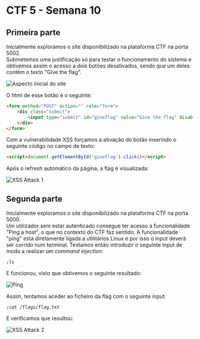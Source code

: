# CTF 5 - Semana 10

## Primeira parte

Inicialmente exploramos o site disponibilizado na plataforma CTF na porta 5002. <br>
Submetemos uma justificação só para testar o funcionamento do sistema e obtivemos assim o acesso a dois botões desativados, sendo que um deles contêm o texto "Give the flag".

![Aspecto inicial do site](../img/ctf5task1a.png)

O html de esse botão é o seguinte:

```html
<form method="POST" action="" role="form">
    <div class="submit">  
        <input type="submit" id="giveflag" value="Give the flag" disabled="">  
    </div>
</form>
```

Com a vulnerabilidade XSS forçamos a ativação do botão inserindo o seguinte código no campo de texto:

```html
<script>document.getElementById('giveflag').click()</script> 
```

Após o refresh automático da página, a flag é visualizada:

![XSS Attack 1](../img/ctf5task1b.png)

## Segunda parte

Inicialmente exploramos o site disponibilizado na plataforma CTF na porta 5000. <br>
Um utilizador sem estar autenticado consegue ter acesso à funcionalidade "Ping a host", o que no contexto do CTF faz sentido. A funcionalidade "ping" está diretamente ligada a utilitários Linux e por isso o input deverá ser corrido num terminal. Testamos então introduzir o seguinte input de modo a realizar um *command injection*:

```note
;ls
```

E funcionou, visto que obtivemos o seguinte resultado:

![Ping](../img/ctf5task2a.png)

Assim, tentamos aceder ao ficheiro da flag com o seguinte input:
```note
;cat /flags/flag.txt
```

E verificamos que resultou:

![XSS Attack 2](../img/ctf5task2b.png)

